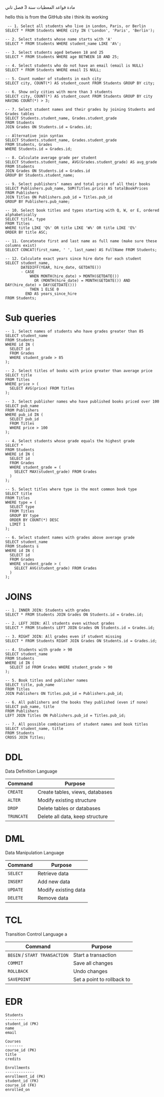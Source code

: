 
مادة قواعد المعطيات سنة 3 فصل تاني 







hello this is from the GitHub site 
i think its working 
```
 -- 1. Select all students who live in London, Paris, or Berlin
SELECT * FROM Students WHERE city IN ('London', 'Paris', 'Berlin');

-- 2. Select students whose name starts with 'A'
SELECT * FROM Students WHERE student_name LIKE 'A%';

-- 3. Select students aged between 18 and 25
SELECT * FROM Students WHERE age BETWEEN 18 AND 25;

-- 4. Select students who do not have an email (email is NULL)
SELECT * FROM Students WHERE email IS NULL;

-- 5. Count number of students in each city
SELECT city, COUNT(*) AS student_count FROM Students GROUP BY city;

-- 6. Show only cities with more than 3 students
SELECT city, COUNT(*) AS student_count FROM Students GROUP BY city HAVING COUNT(*) > 3;

-- 7. Select student names and their grades by joining Students and Grades tables
SELECT Students.student_name, Grades.student_grade
FROM Students
JOIN Grades ON Students.id = Grades.id;

-- Alternative join syntax
SELECT Students.student_name, Grades.student_grade
FROM Students, Grades
WHERE Students.id = Grades.id;

-- 8. Calculate average grade per student
SELECT Students.student_name, AVG(Grades.student_grade) AS avg_grade
FROM Students
JOIN Grades ON Students.id = Grades.id
GROUP BY Students.student_name;

-- 9. Select publishers’ names and total price of all their books
SELECT Publishers.pub_name, SUM(Titles.price) AS totalBookPrices
FROM Publishers
JOIN Titles ON Publishers.pub_id = Titles.pub_id
GROUP BY Publishers.pub_name;

-- 10. Select book titles and types starting with Q, W, or E, ordered alphabetically
SELECT title, type
FROM Titles
WHERE title LIKE 'Q%' OR title LIKE 'W%' OR title LIKE 'E%'
ORDER BY title ASC;

-- 11. Concatenate first and last name as full name (make sure these columns exist)
SELECT CONCAT(first_name, ' ', last_name) AS FullName FROM Students;

-- 12. Calculate exact years since hire date for each student
SELECT student_name,
       DATEDIFF(YEAR, hire_date, GETDATE())
       - CASE 
           WHEN MONTH(hire_date) > MONTH(GETDATE())
             OR (MONTH(hire_date) = MONTH(GETDATE()) AND DAY(hire_date) > DAY(GETDATE()))
           THEN 1 ELSE 0
         END AS years_since_hire
FROM Students;

```




# Sub queries 

```
-- 1. Select names of students who have grades greater than 85
SELECT student_name 
FROM Students 
WHERE id IN (
  SELECT id 
  FROM Grades 
  WHERE student_grade > 85
);

-- 2. Select titles of books with price greater than average price
SELECT title
FROM Titles
WHERE price > (
  SELECT AVG(price) FROM Titles
);

-- 3. Select publisher names who have published books priced over 100
SELECT pub_name
FROM Publishers
WHERE pub_id IN (
  SELECT pub_id
  FROM Titles
  WHERE price > 100
);

-- 4. Select students whose grade equals the highest grade
SELECT *
FROM Students
WHERE id IN (
  SELECT id
  FROM Grades
  WHERE student_grade = (
    SELECT MAX(student_grade) FROM Grades
  )
);

-- 5. Select titles where type is the most common book type
SELECT title
FROM Titles
WHERE type = (
  SELECT type
  FROM Titles
  GROUP BY type
  ORDER BY COUNT(*) DESC
  LIMIT 1
);

-- 6. Select student names with grades above average grade
SELECT student_name
FROM Students s
WHERE id IN (
  SELECT id
  FROM Grades
  WHERE student_grade > (
    SELECT AVG(student_grade) FROM Grades
  )
);

```

# JOINS 

```
-- 1. INNER JOIN: Students with grades
SELECT * FROM Students JOIN Grades ON Students.id = Grades.id;

-- 2. LEFT JOIN: All students even without grades
SELECT * FROM Students LEFT JOIN Grades ON Students.id = Grades.id;

-- 3. RIGHT JOIN: All grades even if student missing
SELECT * FROM Students RIGHT JOIN Grades ON Students.id = Grades.id;

-- 4. Students with grade > 90
SELECT student_name
FROM Students
WHERE id IN (
  SELECT id FROM Grades WHERE student_grade > 90
);

-- 5. Book titles and publisher names
SELECT title, pub_name
FROM Titles
JOIN Publishers ON Titles.pub_id = Publishers.pub_id;

-- 6. All publishers and the books they published (even if none)
SELECT pub_name, title
FROM Publishers
LEFT JOIN Titles ON Publishers.pub_id = Titles.pub_id;

-- 7. All possible combinations of student names and book titles
SELECT student_name, title
FROM Students
CROSS JOIN Titles;

```

# DDL
Data Definition Language

|Command|Purpose|
|---|---|
|`CREATE`|Create tables, views, databases|
|`ALTER`|Modify existing structure|
|`DROP`|Delete tables or databases|
|`TRUNCATE`|Delete all data, keep structure|

# DML
Data Manipulation Language

| Command  | Purpose              |
| -------- | -------------------- |
| `SELECT` | Retrieve data        |
| `INSERT` | Add new data         |
| `UPDATE` | Modify existing data |
| `DELETE` | Remove data          |

# TCL 
Transition Control Language a

| Command                       | Purpose                    |
| ----------------------------- | -------------------------- |
| `BEGIN` / `START TRANSACTION` | Start a transaction        |
| `COMMIT`                      | Save all changes           |
| `ROLLBACK`                    | Undo changes               |
| `SAVEPOINT`                   | Set a point to rollback to |

# EDR 
```
Students
---------
student_id (PK)
name
email

Courses
--------
course_id (PK)
title
credits

Enrollments
-------------
enrollment_id (PK)
student_id (FK)
course_id (FK)
enrolled_on

```


